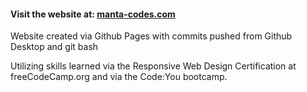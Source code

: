 
#### Visit the website at: [manta-codes.com](https://manta-codes.com)

Website created via Github Pages with commits pushed from Github Desktop and git bash

Utilizing skills learned via the Responsive Web Design Certification at freeCodeCamp.org and via the Code:You bootcamp.
